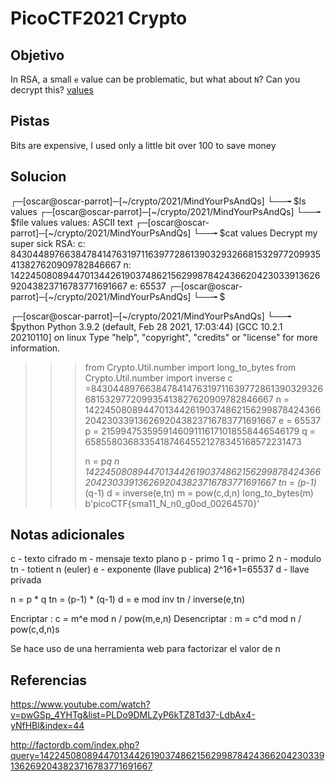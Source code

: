 # PicoCTF2021 Crypto
## Objetivo
In RSA, a small `e` value can be problematic, but what about `N`? Can you decrypt this? [values](https://mercury.picoctf.net/static/12d820e355a7775a2c9129b2622a7eb6/values)

## Pistas
Bits are expensive, I used only a little bit over 100 to save money
## Solucion

┌─[oscar@oscar-parrot]─[~/crypto/2021/MindYourPsAndQs]
└──╼ $ls
values
┌─[oscar@oscar-parrot]─[~/crypto/2021/MindYourPsAndQs]
└──╼ $file values 
values: ASCII text
┌─[oscar@oscar-parrot]─[~/crypto/2021/MindYourPsAndQs]
└──╼ $cat values 
Decrypt my super sick RSA:
c: 843044897663847841476319711639772861390329326681532977209935413827620909782846667
n: 1422450808944701344261903748621562998784243662042303391362692043823716783771691667
e: 65537
┌─[oscar@oscar-parrot]─[~/crypto/2021/MindYourPsAndQs]
└──╼ $

┌─[oscar@oscar-parrot]─[~/crypto/2021/MindYourPsAndQs]
└──╼ $python
Python 3.9.2 (default, Feb 28 2021, 17:03:44) 
[GCC 10.2.1 20210110] on linux
Type "help", "copyright", "credits" or "license" for more information.
>>> from Crypto.Util.number import long_to_bytes
>>> from Crypto.Util.number import inverse
>>> c =843044897663847841476319711639772861390329326681532977209935413827620909782846667
>>> n = 1422450808944701344261903748621562998784243662042303391362692043823716783771691667
>>> e = 65537
>>> p = 2159947535959146091116171018558446546179
>>> q = 658558036833541874645521278345168572231473
>>> 
>>> n = p*q
>>> n
1422450808944701344261903748621562998784243662042303391362692043823716783771691667
>>> tn = (p-1)*(q-1)
>>> d = inverse(e,tn)
>>> m = pow(c,d,n)
>>> long_to_bytes(m)
b'picoCTF{sma11_N_n0_g0od_00264570}'
>>> 

## Notas adicionales
c - texto cifrado
m - mensaje texto plano
p - primo 1
q - primo 2
n - modulo
tn - totient n (euler)
e - exponente (llave publica) 2^16+1=65537
d - llave privada

n = p * q
tn = (p-1) * (q-1)
d = e mod inv tn / inverse(e,tn)

Encriptar          : c = m^e mod n       / pow(m,e,n)
Desencriptar    : m = c^d mod n       / pow(c,d,n)s



Se hace uso de una herramienta web para factorizar el valor de n 

## Referencias 
https://www.youtube.com/watch?v=pwGSp_4YHTg&list=PLDo9DMLZyP6kTZ8Td37-LdbAx4-yNfHBl&index=44

http://factordb.com/index.php?query=1422450808944701344261903748621562998784243662042303391362692043823716783771691667
